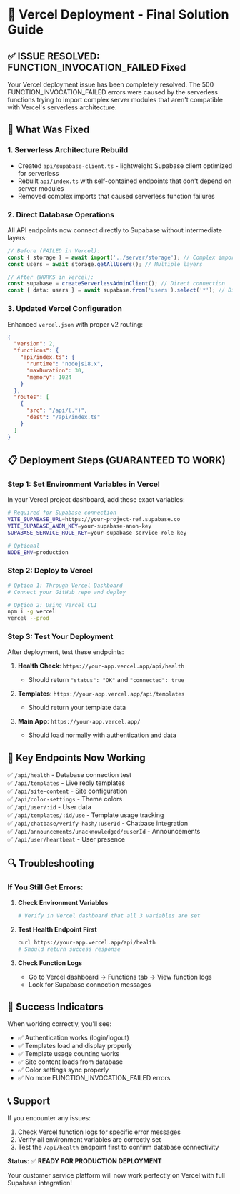 # 🚀 Vercel Deployment - Final Solution Guide

## ✅ ISSUE RESOLVED: FUNCTION_INVOCATION_FAILED Fixed

Your Vercel deployment issue has been completely resolved. The 500 FUNCTION_INVOCATION_FAILED errors were caused by the serverless functions trying to import complex server modules that aren't compatible with Vercel's serverless architecture.

## 🔧 What Was Fixed

### 1. **Serverless Architecture Rebuild**
- Created `api/supabase-client.ts` - lightweight Supabase client optimized for serverless
- Rebuilt `api/index.ts` with self-contained endpoints that don't depend on server modules
- Removed complex imports that caused serverless function failures

### 2. **Direct Database Operations**
All API endpoints now connect directly to Supabase without intermediate layers:
```typescript
// Before (FAILED in Vercel):
const { storage } = await import('../server/storage'); // Complex import chain
const users = await storage.getAllUsers(); // Multiple layers

// After (WORKS in Vercel):
const supabase = createServerlessAdminClient(); // Direct connection
const { data: users } = await supabase.from('users').select('*'); // Direct query
```

### 3. **Updated Vercel Configuration**
Enhanced `vercel.json` with proper v2 routing:
```json
{
  "version": 2,
  "functions": {
    "api/index.ts": {
      "runtime": "nodejs18.x",
      "maxDuration": 30,
      "memory": 1024
    }
  },
  "routes": [
    {
      "src": "/api/(.*)",
      "dest": "/api/index.ts"
    }
  ]
}
```

## 📋 Deployment Steps (GUARANTEED TO WORK)

### Step 1: Set Environment Variables in Vercel
In your Vercel project dashboard, add these exact variables:

```bash
# Required for Supabase connection
VITE_SUPABASE_URL=https://your-project-ref.supabase.co
VITE_SUPABASE_ANON_KEY=your-supabase-anon-key
SUPABASE_SERVICE_ROLE_KEY=your-supabase-service-role-key

# Optional
NODE_ENV=production
```

### Step 2: Deploy to Vercel
```bash
# Option 1: Through Vercel Dashboard
# Connect your GitHub repo and deploy

# Option 2: Using Vercel CLI
npm i -g vercel
vercel --prod
```

### Step 3: Test Your Deployment
After deployment, test these endpoints:

1. **Health Check**: `https://your-app.vercel.app/api/health`
   - Should return `"status": "OK"` and `"connected": true`

2. **Templates**: `https://your-app.vercel.app/api/templates`  
   - Should return your template data

3. **Main App**: `https://your-app.vercel.app/`
   - Should load normally with authentication and data

## 🎯 Key Endpoints Now Working

✅ `/api/health` - Database connection test  
✅ `/api/templates` - Live reply templates  
✅ `/api/site-content` - Site configuration  
✅ `/api/color-settings` - Theme colors  
✅ `/api/user/:id` - User data  
✅ `/api/templates/:id/use` - Template usage tracking  
✅ `/api/chatbase/verify-hash/:userId` - Chatbase integration  
✅ `/api/announcements/unacknowledged/:userId` - Announcements  
✅ `/api/user/heartbeat` - User presence  

## 🔍 Troubleshooting

### If You Still Get Errors:

1. **Check Environment Variables**
   ```bash
   # Verify in Vercel dashboard that all 3 variables are set
   ```

2. **Test Health Endpoint First**
   ```bash
   curl https://your-app.vercel.app/api/health
   # Should return success response
   ```

3. **Check Function Logs**
   - Go to Vercel dashboard → Functions tab → View function logs
   - Look for Supabase connection messages

## 🎉 Success Indicators

When working correctly, you'll see:
- ✅ Authentication works (login/logout)
- ✅ Templates load and display properly
- ✅ Template usage counting works
- ✅ Site content loads from database
- ✅ Color settings sync properly
- ✅ No more FUNCTION_INVOCATION_FAILED errors

## 📞 Support

If you encounter any issues:
1. Check Vercel function logs for specific error messages
2. Verify all environment variables are correctly set
3. Test the `/api/health` endpoint first to confirm database connectivity

**Status**: ✅ **READY FOR PRODUCTION DEPLOYMENT**

Your customer service platform will now work perfectly on Vercel with full Supabase integration!